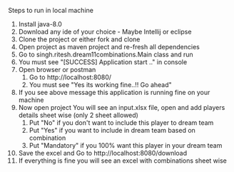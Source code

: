 Steps to run in local machine

1. Install java-8.0
2. Download any ide of your choice - Maybe Intellij or eclipse
3. Clone the project or either fork and clone
4. Open project as maven project and re-fresh all dependencies
5. Go to singh.ritesh.dream11combinations.Main class and run
6. You must see "[SUCCESS] Application start .." in console
7. Open browser or postman 
   1. Go to http://localhost:8080/
   2. You must see "Yes its working fine..!! Go ahead"
8. If you see above message this application is running fine on your machine
9. Now open project You will see an input.xlsx file, open and add players details sheet wise (only 2 sheet allowed)
   1. Put "No" if you don't want to include this player to dream team
   2. Put "Yes" if you want to include in dream team based on combination
   3. Put "Mandatory" if you 100% want this player in your dream team 
10. Save the excel and Go to http://localhost:8080/download
11. If everything is fine you will see an excel with combinations sheet wise